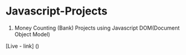 # Javascript-Projects

1. Money Counting (Bank) Projects using Javascript DOM(Document Object Model)

[Live - link] ()